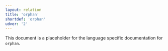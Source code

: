```yaml
---
layout: relation
title: 'orphan'
shortdef: 'orphan'
udver: '2'
---
```


This document is a placeholder for the language specific documentation for `orphan`.
